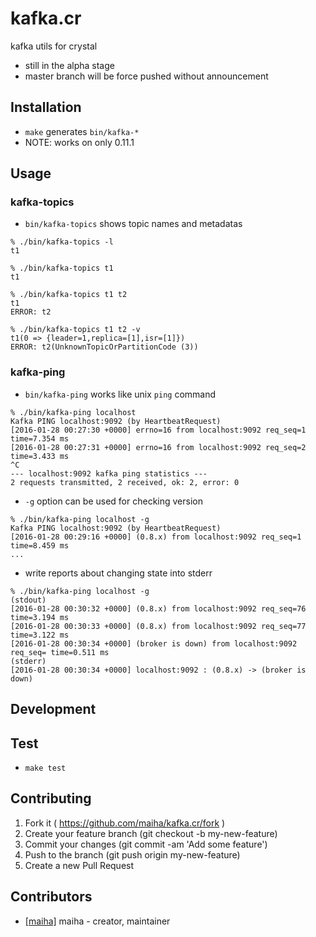 # kafka.cr

kafka utils for crystal

- still in the alpha stage
- master branch will be force pushed without announcement

## Installation

- `make` generates `bin/kafka-*`
- NOTE: works on only 0.11.1

## Usage

### kafka-topics

- `bin/kafka-topics` shows topic names and metadatas

```
% ./bin/kafka-topics -l
t1

% ./bin/kafka-topics t1
t1

% ./bin/kafka-topics t1 t2
t1
ERROR: t2

% ./bin/kafka-topics t1 t2 -v
t1(0 => {leader=1,replica=[1],isr=[1]})
ERROR: t2(UnknownTopicOrPartitionCode (3))
```

### kafka-ping

- `bin/kafka-ping` works like unix `ping` command

```
% ./bin/kafka-ping localhost
Kafka PING localhost:9092 (by HeartbeatRequest)
[2016-01-28 00:27:30 +0000] errno=16 from localhost:9092 req_seq=1 time=7.354 ms
[2016-01-28 00:27:31 +0000] errno=16 from localhost:9092 req_seq=2 time=3.433 ms
^C
--- localhost:9092 kafka ping statistics ---
2 requests transmitted, 2 received, ok: 2, error: 0
```

- `-g` option can be used for checking version

```
% ./bin/kafka-ping localhost -g
Kafka PING localhost:9092 (by HeartbeatRequest)
[2016-01-28 00:29:16 +0000] (0.8.x) from localhost:9092 req_seq=1 time=8.459 ms
...
```

- write reports about changing state into stderr

```
% ./bin/kafka-ping localhost -g
(stdout)
[2016-01-28 00:30:32 +0000] (0.8.x) from localhost:9092 req_seq=76 time=3.194 ms
[2016-01-28 00:30:33 +0000] (0.8.x) from localhost:9092 req_seq=77 time=3.122 ms
[2016-01-28 00:30:34 +0000] (broker is down) from localhost:9092 req_seq= time=0.511 ms
(stderr)
[2016-01-28 00:30:34 +0000] localhost:9092 : (0.8.x) -> (broker is down)
```

## Development

## Test

- `make test`

## Contributing

1. Fork it ( https://github.com/maiha/kafka.cr/fork )
2. Create your feature branch (git checkout -b my-new-feature)
3. Commit your changes (git commit -am 'Add some feature')
4. Push to the branch (git push origin my-new-feature)
5. Create a new Pull Request

## Contributors

- [[maiha]](https://github.com/maiha) maiha - creator, maintainer

